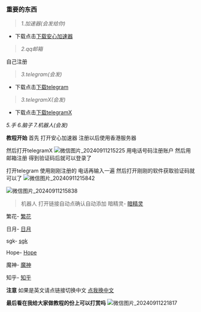 ### 重要的东西

> _1.加速器(会发给你)_
- 下载点击[下载安心加速器](https://123.yuhyss.top:65500/v1/file/app/build/%E5%AE%89%E5%BF%83%E5%8A%A0%E9%80%9F%E5%99%A8_1.0.55.70165.apk)


> _2.qq邮箱_

自己注册

> _3.telegram(会发)_
- 下载点击[下载telegram](https://www.telegram.org/dl/android/apk)

> _3.telegramX(会发)_
- 下载点击[下载telegramX](https://dw.uptodown.net/dwn/eJnS04mfQu1eXBHUMiOdxOkEsdkUD9nfrin-WKncHbfcrJIGFNxaaL2Mj2KZznmy9RNZAPl5RMV4LXnNWlBdGU8X2dAx9OVJX6apQoeJZLgoRTAsQZd_ubgXBNryFy-F/fu2zLvlTpz7mJugefwRpEcM2tbSyV-PqAbytyKHmNeiKj651jM5TrZhoTyg8Iw_a30PXwtGDV-RCgd1u5sQuL_030j96gl1Xh73EDJ0PzMf-c_aihmJNlMG2_JeIl7xD/ci-FnpMn5r-VyC3fjCPFr8KSqgUwUv0YEUdB73Xf30TXJyNvWj09PWXYi94z5uC5fGbZYW1cnZHQ-mRMGAi9JyBZTRF6771CnNEpwsFUVeY=/telegram-x-0-26-11-1734-arm64-v8a.apk)


_5.手_
_6.脑子_
_7.机器人(会发)_


**教程开始**
首先
打开安心加速器
注册以后使用香港服务器

然后打开telegramX
![微信图片_20240911215225](https://github.com/user-attachments/assets/301a41ba-8aa2-42ba-9c5e-aff39d1e7130)
用电话号码注册账户
然后用邮箱注册
得到验证码后就可以登录了


打开telegram
使用刚刚注册的
电话再输入一遍
然后打开刚刚的软件获取验证码就可以了
![微信图片_20240911215842](https://github.com/user-attachments/assets/eb466073-a9bf-4dc6-95d9-48e1925984b0)

![微信图片_20240911215838](https://github.com/user-attachments/assets/f35b19af-2214-4762-9021-60047f9d6b84)

> 机器人
打开链接自动点确认自动添加
暗精灵- [暗精灵](https://t.me/AJL01_bot?start=qaRpMfZUeL)

繁花- [繁花](http://t.me/FanHuaSGK_bot?start=FanHua_VECQOZEK)

日月- [日月](https://t.me/RYSGKBOT?start=7449301675)

sgk- [sgk](https://t.me/sgk2023_03_30bot)

Hope- [Hope](https://t.me/HereisHopeBot?start=Xabaea2807e044ef6e8111cb6a2193819)

魔神- [魔神](t.me/moshensgk_bot?start=NzQ0OTMwMTY3NQ==)

知乎- [知乎](https://t.me/zhihu_bot)

**注意**
如果是英文请点链接切换中文
 [点我换中文](tg://setlanguage?lang=classic-zh-cn )

**最后看在我给大家做教程的份上可以打赏吗**
![微信图片_20240911221817](https://github.com/user-attachments/assets/cad27fd6-e485-448f-8eb4-e0f72dc3abfd)

